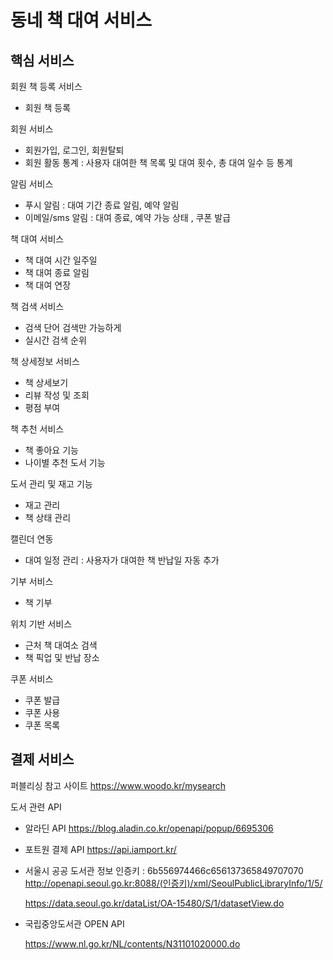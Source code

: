# 동네 책 대여 서비스

## 핵심 서비스
회원 책 등록 서비스
- 회원 책 등록

회원 서비스
- 회원가입, 로그인, 회원탈퇴
- 회원 활동 통계 : 사용자 대여한 책 목록 및 대여 횟수, 총 대여 일수 등 통계

알림 서비스
- 푸시 알림 : 대여 기간 종료 알림, 예약 알림
- 이메일/sms 알림 : 대여 종료, 예약 가능 상태 , 쿠폰 발급

책 대여 서비스
- 책 대여 시간 일주일
- 책 대여 종료 알림
- 책 대여 연장

책 검색 서비스
- 검색 단어 검색만 가능하게
- 실시간 검색 순위

책 상세정보 서비스
- 책 상세보기
- 리뷰 작성 및 조회
- 평점 부여

책 추천 서비스
- 책 좋아요 기능
- 나이별 추천 도서 기능

도서 관리 및 재고 기능
- 재고 관리
- 책 상태 관리

캘린더 연동
- 대여 일정 관리 : 사용자가 대여한 책 반납일 자동 추가

기부 서비스
- 책 기부

위치 기반 서비스
- 근처 책 대여소 검색
- 책 픽업 및 반납 장소

쿠폰 서비스
- 쿠폰 발급
- 쿠폰 사용
- 쿠폰 목록

결제 서비스
- 


퍼블리싱 참고 사이트
https://www.woodo.kr/mysearch

도서 관련 API
- 알라딘 API
  https://blog.aladin.co.kr/openapi/popup/6695306

- 포트원 결제 API
  https://api.iamport.kr/

- 서울시 공공 도서관 정보 
인증키 : 6b556974466c656137365849707070
  http://openapi.seoul.go.kr:8088/(인증키)/xml/SeoulPublicLibraryInfo/1/5/

  https://data.seoul.go.kr/dataList/OA-15480/S/1/datasetView.do

- 국립중앙도서관 OPEN API
  
  https://www.nl.go.kr/NL/contents/N31101020000.do
